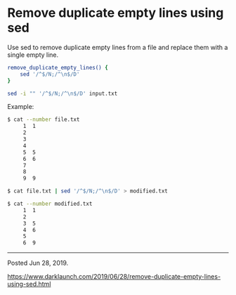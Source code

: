 # Remove duplicate empty lines using sed

Use sed to remove duplicate empty lines from a file and replace them with a single empty line.

```bash
remove_duplicate_empty_lines() {
    sed '/^$/N;/^\n$/D'
}
```

```bash
sed -i "" '/^$/N;/^\n$/D' input.txt
```

Example:

```bash
$ cat --number file.txt
     1	1
     2
     3
     4
     5	5
     6	6
     7
     8
     9	9

$ cat file.txt | sed '/^$/N;/^\n$/D' > modified.txt

$ cat --number modified.txt
     1	1
     2
     3	5
     4	6
     5
     6	9
```

---

Posted Jun 28, 2019.

https://www.darklaunch.com/2019/06/28/remove-duplicate-empty-lines-using-sed.html